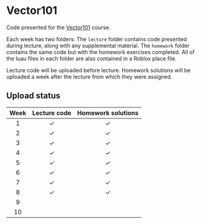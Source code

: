 # Vector101
Code presented for the [Vector101](https://rbxmath.org/vector101) course.

Each week has two folders: The `lecture` folder contains code presented during lecture, along with any supplemental material. The `homework` folder contains the same code but with the homework exercises completed. All of the luau files in each folder are also contained in a Roblox place file.

Lecture code will be uploaded before lecture. Homework solutions will be uploaded a week after the lecture from which they were assigned.

## Upload status
| Week | Lecture code | Homework solutions |
| :---: | :---: | :---: |
| 1 | ✓ | ✓ |
| 2 | ✓ | ✓ |
| 3 | ✓ | ✓ |
| 4 | ✓ | ✓ |
| 5 | ✓ | ✓ |
| 6 | ✓ | ✓ |
| 7 | ✓ | ✓ |
| 8 | ✓ | ✓ |
| 9 | | |
| 10 | | |
